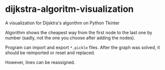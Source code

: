# dijkstra-algoritm-visualization
A visualization for Dijsktra's algorithm on Python Tkinter


Algorithm shows the cheapest way from the first node to the last one by number (sadly, not the one you choose after adding the nodes).

Program can import and export `*.pickle` files. After the graph was solved, it should be reimported or reset and replaced.

However, lines can be reassigned.